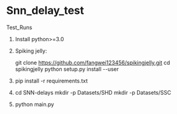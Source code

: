 # Snn_delay_test
 Test_Runs


 1. Install python>=3.0
 2. Spiking jelly:
    
    git clone https://github.com/fangwei123456/spikingjelly.git
    cd spikingjelly
    python setup.py install --user
    
4. pip install -r requirements.txt
   
5. cd SNN-delays
   mkdir -p Datasets/SHD
   mkdir -p Datasets/SSC

7. python main.py
    
